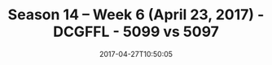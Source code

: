 ---
title: Season 14 – Week 6 (April 23, 2017) - DCGFFL - 5099 vs 5097
teams_score:
- team: 5099
  score: 19
- team: 5097
  score: 26
mvp: Hackbarth, OJ
game-ball: Plasencia, Erkenbrack
season: 14
week: 6
date: '2017-04-27T10:50:05'
pageid: season-14-week-6-april-23-2017-5099-vs-5097
---